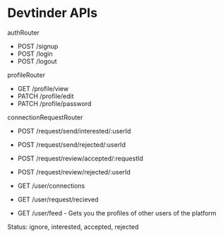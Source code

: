 # Devtinder APIs

authRouter

- POST /signup
- POST /login
- POST /logout

profileRouter

- GET /profile/view
- PATCH /profile/edit
- PATCH /profile/password

connectionRequestRouter

- POST /request/send/interested/:userId
- POST /request/send/rejected/:userId
- POST /request/review/accepted/:requestId
- POST /request/review/rejected/:userId

- GET /user/connections
- GET /user/request/recieved
- GET /user/feed - Gets you the profiles of other users of the platform

Status: ignore, interested, accepted, rejected
